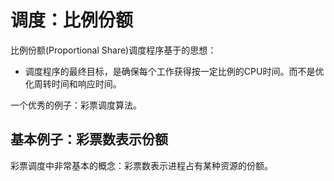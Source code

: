 
# 调度：比例份额

比例份额(Proportional Share)调度程序基于的思想：
- 调度程序的最终目标，是确保每个工作获得按一定比例的CPU时间。而不是优化周转时间和响应时间。  

一个优秀的例子：彩票调度算法。

## 基本例子：彩票数表示份额
彩票调度中非常基本的概念：彩票数表示进程占有某种资源的份额。